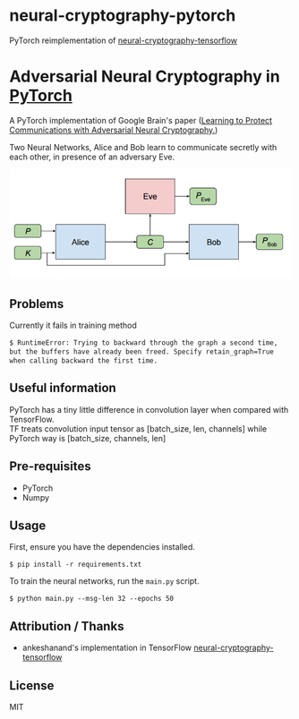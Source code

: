 # neural-cryptography-pytorch
PyTorch reimplementation of [neural-cryptography-tensorflow](https://github.com/ankeshanand/neural-cryptography-tensorflow)

# Adversarial Neural Cryptography in [PyTorch](https://github.com/pytorch/pytorch)

A PyTorch implementation of Google Brain's paper ([Learning to Protect Communications with Adversarial Neural Cryptography.](https://arxiv.org/pdf/1610.06918v1.pdf))

Two Neural Networks, Alice and Bob learn to communicate secretly with each other, in presence of an adversary Eve.

![Setup](assets/diagram.png)

## Problems 
Currently it fails in training method
   
    $ RuntimeError: Trying to backward through the graph a second time, but the buffers have already been freed. Specify retain_graph=True when calling backward the first time.

## Useful information
PyTorch has a tiny little difference in convolution layer when compared with TensorFlow.  
TF treats convolution input tensor as [batch_size, len, channels] while PyTorch way is [batch_size, channels, len]
## Pre-requisites

* PyTorch
* Numpy

## Usage 
First, ensure you have the dependencies installed.

    $ pip install -r requirements.txt

To train the neural networks, run the `main.py` script.

    $ python main.py --msg-len 32 --epochs 50
    
## Attribution / Thanks

* ankeshanand's implementation in TensorFlow [neural-cryptography-tensorflow](https://github.com/ankeshanand/neural-cryptography-tensorflow)

## License

MIT

